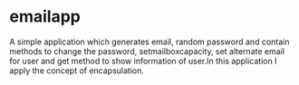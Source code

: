 # emailapp
A simple application which generates email, random password and contain methods to change the password, setmailboxcapacity, set alternate email for user and get method to show information of user.In this application I apply the concept of encapsulation.

